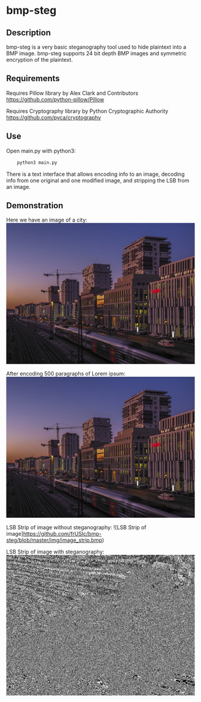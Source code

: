 # bmp-steg

## Description
bmp-steg is a very basic steganography tool used to hide plaintext into a BMP image.
bmp-steg supports 24 bit depth BMP images and symmetric encryption of the plaintext.

## Requirements
Requires Pillow library by Alex Clark and Contributors
https://github.com/python-pillow/Pillow

Requires Cryptography library by Python Cryptographic Authority
https://github.com/pyca/cryptography

## Use
Open main.py with python3:
```py
    python3 main.py
```
There is a text interface that allows encoding info to an image, decoding info from one original and one modified image, and stripping the LSB from an image.

## Demonstration
Here we have an image of a city:
![image](https://github.com/frUSIc/bmp-steg/blob/master/img/image.bmp)

After encoding 500 paragraphs of Lorem ipsum:
![image_edit](https://github.com/frUSIc/bmp-steg/blob/master/img/image_edit.bmp)

LSB Strip of image without steganography:
![LSB Strip of image]https://github.com/frUSIc/bmp-steg/blob/master/img/image_strip.bmp)

LSB Strip of image with steganography:
![LSB Strip of image_edit](https://github.com/frUSIc/bmp-steg/blob/master/img/image_edit_strip.bmp)
